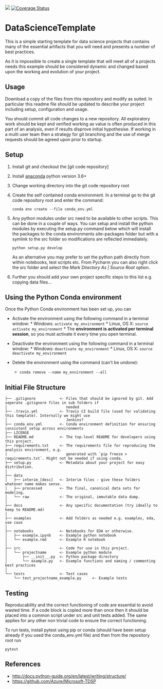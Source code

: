 ![](https://travis-ci.org/Statoil/data-science-template.svg?branch=master)
[![Coverage Status](https://coveralls.io/repos/github/Statoil/data-science-template/badge.svg?branch=master)](https://coveralls.io/github/Statoil/data-science-template?branch=master)

# DataScienceTemplate
This is a simple starting template for data science projects that contains many of the essential artifacts that you will
need and presents a number of best practices.

As it is impossible to create a single template that will meet all of a projects needs this example should be considered dynamic and changed based upon the working and evolution of your project.

## Usage
Download a copy of the files from this repository and modify as suited. In particular this readme file should be 
updated to describe your project including setup, configuration and usage.

You should commit all code changes to a new repository. All exploratory work should be kept and verified working as 
value is often produced in this part of an analysis, even if results disprove initial hypothesise. If working in a multi 
user team then a strategy for git branching and the use of merge requests should be agreed upon prior to startup.

## Setup
1. Install git and checkout the [git code repository]
2. Install [anaconda] python version 3.6+
3. Change working directory into the git code repository root
4. Create the self contained conda environment. In a terminal go to the git code repository root and enter the command:

   `conda env create --file conda_env.yml`

5. Any python modules under src need to be available to other scripts. This can be done in a couple of ways. You can 
setup and install the python modules by executing the setup.py command below which will install the packages to the 
conda environments site-packages folder but with a symlink to the src folder so modifications are reflected immediately. 

   `python setup.py develop`
   
    As an alternative you may prefer to set the python path directly from within notebooks, test scripts etc. From Pycharm 
    you can also right click the src folder and select the _Mark Directory As | Source Root_ option.

6. Further you should add your own project specific steps to this list e.g. copying data files...

## Using the Python Conda environment

Once the Python Conda environment has been set up, you can

* Activate the environment using the following command in a terminal window:
               * Windows: `activate my_environment`
               * Linux, OS X: `source activate my_environment`
               * The __environment is activated per terminal session__, so you must activate it every time you open terminal.


* Deactivate the environment using the following command in a terminal window:
               * Windows: `deactivate my_environment`
               * Linux, OS X: `source deactivate my_environment`
               
* Delete the environment using the command (can't be undone):
    * `conda remove --name my_environment --all`

## Initial File Structure

```
├── .gitignore           <- Files that should be ignored by git. Add seperate .gitignore files in sub folders if 
│                           needed
├── .travis.yml          <- Travis CI build file (used for validating this template). Internally we might use 
│                           Jenkins?
├── conda_env.yml        <- Conda environment definition for ensuring consistent setup across environments
├── LICENSE
├── README.md            <- The top-level README for developers using this project.
├── requirements.txt     <- The requirements file for reproducing the analysis environment, e.g.
│                           generated with `pip freeze > requirements.txt`. Might not be needed if using conda.
├── setup.py             <- Metadata about your project for easy distribution.
│
├── data
│   ├── interim_[desc]   <- Interim files - give these folders whatever name makes sense.
│   ├── processed        <- The final, canonical data sets for modeling.
│   └── raw              <- The original, immutable data dump.
│
├── docs                 <- Any specific documentation (try ideally to keep to README.md)
│
├── examples             <- Add folders as needed e.g. examples, eda, use case
│
├── notebooks            <- Notebooks for EDA or otherwise.
│   ├── example.ipynb    <- Example python notebook
│   └── example.rmd      <- Example R notebook
│
├── src                  <- Code for use in this project.
│   └── projectname      <- Example python module
│       ├── __init__.py  <- Python package directory
│       └── example.py   <- Example functions and naming / commenting best practices
│
└── tests                <- Test cases
    └── test_projectname_example.py     <- Example tests
```

## Testing
Reproducability and the correct functioning of code are essential to avoid wasted time. If a code block is copied more 
than once then it should be placed into a common script under src and unit tests added. The same applies for any other 
non trivial code to ensure the correct functioning.

To run tests, install pytest using pip or conda (should have been setup already if you used the conda_env.yml file) and 
then from the repository root run
 
```pytest```

## References
* http://docs.python-guide.org/en/latest/writing/structure/
* https://github.com/Azure/Microsoft-TDSP

[//]: #
   [anaconda]: <https://www.continuum.io/downloads>
